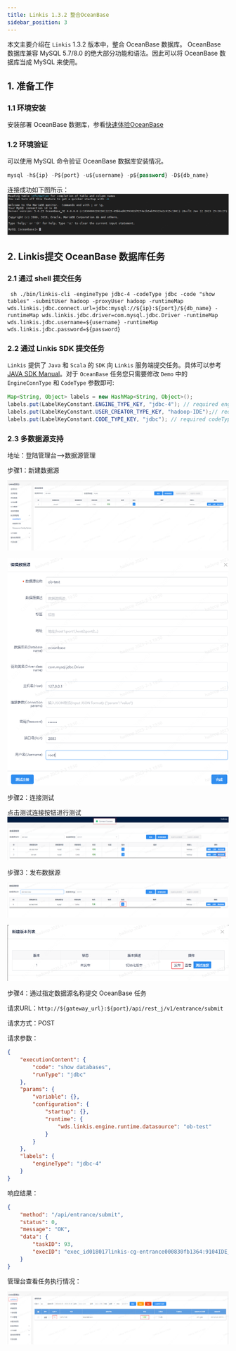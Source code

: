 ```yaml
---
title: Linkis 1.3.2 整合OceanBase
sidebar_position: 3
---
```


本文主要介绍在 `Linkis` 1.3.2 版本中，整合 OceanBase 数据库。 OceanBase 数据库兼容 MySQL 5.7/8.0 的绝大部分功能和语法。因此可以将 OceanBase 数据库当成 MySQL 来使用。

## 1. 准备工作
### 1.1 环境安装

安装部署 OceanBase 数据库，参看[快速体验OceanBase](https://www.oceanbase.com/docs/community-observer-cn-10000000000901197)

### 1.2 环境验证
可以使用 MySQL 命令验证 OceanBase 数据库安装情况。
```sql
mysql -h${ip} -P${port} -u${username} -p${password} -D${db_name}
```
连接成功如下图所示：
![](./img/ob-conn.png)

## 2. Linkis提交 OceanBase 数据库任务
### 2.1 通过 shell 提交任务
```shell
 sh ./bin/linkis-cli -engineType jdbc-4 -codeType jdbc -code "show tables" -submitUser hadoop -proxyUser hadoop -runtimeMap wds.linkis.jdbc.connect.url=jdbc:mysql://${ip}:${port}/${db_name} -runtimeMap wds.linkis.jdbc.driver=com.mysql.jdbc.Driver -runtimeMap wds.linkis.jdbc.username=${username} -runtimeMap wds.linkis.jdbc.password=${password}
```

### 2.2 通过 Linkis SDK 提交任务
`Linkis` 提供了 `Java` 和 `Scala` 的 `SDK` 向 `Linkis` 服务端提交任务。具体可以参考 [JAVA SDK Manual](/docs/latest/user-guide/sdk-manual.md)。对于 `OceanBase` 任务您只需要修改 `Demo` 中的 `EngineConnType` 和 `CodeType` 参数即可:
```java
Map<String, Object> labels = new HashMap<String, Object>();
labels.put(LabelKeyConstant.ENGINE_TYPE_KEY, "jdbc-4"); // required engineType Label
labels.put(LabelKeyConstant.USER_CREATOR_TYPE_KEY, "hadoop-IDE");// required execute user and creator
labels.put(LabelKeyConstant.CODE_TYPE_KEY, "jdbc"); // required codeType
```

### 2.3 多数据源支持
地址：登陆管理台-->数据源管理

步骤1：新建数据源

![](./img/ds-manage-zh.png)

![](./img/new-zh.png)

步骤2：连接测试

点击测试连接按钮进行测试
![](./img/ob-test-zh.png)

步骤3：发布数据源

![](./img/publish-1-zh.png)

![](./img/publish-2-zh.png)

步骤4：通过指定数据源名称提交 OceanBase 任务

请求URL：`http://${gateway_url}:${port}/api/rest_j/v1/entrance/submit`

请求方式：POST

请求参数：
```json
{
    "executionContent": {
        "code": "show databases",
        "runType": "jdbc"
    },
    "params": {
        "variable": {},
        "configuration": {
            "startup": {},
            "runtime": {
                "wds.linkis.engine.runtime.datasource": "ob-test"
            }
        }
    },
    "labels": {
        "engineType": "jdbc-4"
    }
}
```
响应结果：
```json
{
    "method": "/api/entrance/submit",
    "status": 0,
    "message": "OK",
    "data": {
        "taskID": 93,
        "execID": "exec_id018017linkis-cg-entrance000830fb1364:9104IDE_hadoop_jdbc_0"
    }
}
```
管理台查看任务执行情况：

![](./img/show-status-zh.png)

